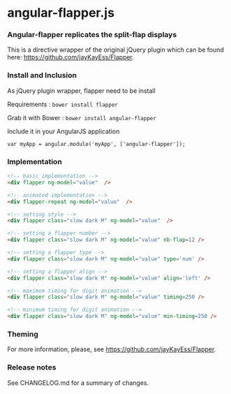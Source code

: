 # angular-flapper.js

### Angular-flapper replicates the split-flap displays

This is a directive wrapper of the original jQuery plugin which can be found here: https://github.com/jayKayEss/Flapper.

### Install and Inclusion

As jQuery plugin wrapper, flapper need to be install

Requirements : `bower install flapper`

Grab it with Bower : `bower install angular-flapper`

Include it in your AngularJS application

```var myApp = angular.module('myApp', ['angular-flapper']);```

### Implementation

```html
<!-- basic implementation -->
<div flapper ng-model="value"  />

<!-- animated implementation -->
<div flapper-repeat ng-model="value"  />

<!-- setting style -->
<div flapper class="slow dark M" ng-model="value"  />

<!-- setting a flapper number -->
<div flapper class="slow dark M" ng-model="value" nb-flap=12 />

<!-- setting a flapper type -->
<div flapper class="slow dark M" ng-model="value" type='num' />

<!-- setting a flapper align -->
<div flapper class="slow dark M" ng-model="value" align='left' />

<!-- maximum timing for digit animation -->
<div flapper class="slow dark M" ng-model="value" timing=250 />

<!-- minimum timing for digit animation -->
<div flapper class="slow dark M" ng-model="value" min-timing=250 />

```

### Theming

For more information, please, see https://github.com/jayKayEss/Flapper.

### Release notes

See CHANGELOG.md for a summary of changes.